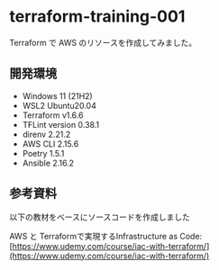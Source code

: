 # terraform-training-001

Terraform で AWS のリソースを作成してみました。

## 開発環境

- Windows 11 (21H2)
- WSL2 Ubuntu20.04
- Terraform v1.6.6
- TFLint version 0.38.1
- direnv 2.21.2
- AWS CLI 2.15.6
- Poetry 1.5.1
- Ansible 2.16.2

## 参考資料

以下の教材をベースにソースコードを作成しました  

AWS と Terraformで実現するInfrastructure as Code:  
[https://www.udemy.com/course/iac-with-terraform/](https://www.udemy.com/course/iac-with-terraform/)

